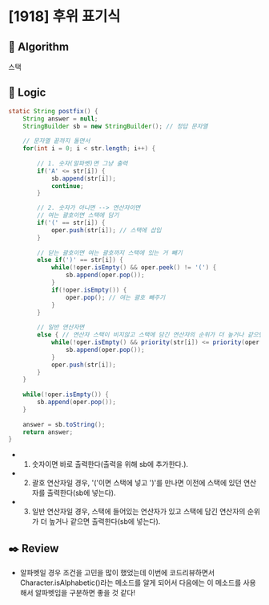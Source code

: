 # [1918] 후위 표기식

## :pushpin: **Algorithm**

스택

## :round_pushpin: **Logic**

```java
static String postfix() {
    String answer = null;
    StringBuilder sb = new StringBuilder(); // 정답 문자열
    
    // 문자열 끝까지 돌면서 
    for(int i = 0; i < str.length; i++) {
        
        // 1. 숫자(알파벳)면 그냥 출력
        if('A' <= str[i]) {
            sb.append(str[i]);
            continue;
        }

        // 2. 숫자가 아니면 --> 연산자이면 
        // 여는 괄호이면 스택에 담기
        if('(' == str[i]) {
            oper.push(str[i]); // 스택에 삽입
        }
        
        // 닫는 괄호이면 여는 괄호까지 스택에 있는 거 빼기 
        else if(')' == str[i]) {
            while(!oper.isEmpty() && oper.peek() != '(') {
                sb.append(oper.pop());
            }
            if(!oper.isEmpty()) {					
                oper.pop(); // 여는 괄호 빼주기
            }
        }
        
        // 일반 연산자면
        else { // 연산자 스택이 비지않고 스택에 담긴 연산자의 순위가 더 높거나 같으면 먼저 출력해야하므로 꺼내줌
            while(!oper.isEmpty() && priority(str[i]) <= priority(oper.peek())) {
                sb.append(oper.pop());
            }
            oper.push(str[i]);
        }
    }
    
    while(!oper.isEmpty()) {
        sb.append(oper.pop());
    }
    
    answer = sb.toString();
    return answer;
}
```
- 1. 숫자이면 바로 출력한다(출력을 위해 sb에 추가한다.).
- 2. 괄호 연산자일 경우, '('이면 스택에 넣고 ')'를 만나면 이전에 스택에 있던 연산자를 출력한다(sb에 넣는다).
- 3. 일반 연산자일 경우, 스택에 들어있는 연산자가 있고 스택에 담긴 연산자의 순위가 더 높거나 같으면 출력한다(sb에 넣는다).


## :black_nib: **Review**
- 알파벳일 경우 조건을 고민을 많이 했었는데 이번에 코드리뷰하면서 Character.isAlphabetic()라는 메소드를 알게 되어서 다음에는 이 메소드를 사용해서 알파벳임을 구분하면 좋을 것 같다!
